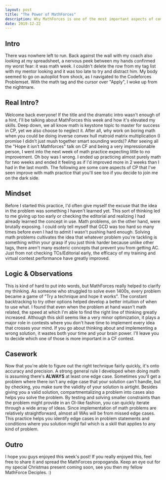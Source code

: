 ```yaml
---
layout: post
title: "The Power of MathForces"
description: Why MathForces is one of the most important aspects of competitive programming training and my experience joining this hallowed cult.
date: 2019-12-22
---
```


## Intro
There was nowhere left to run. Back against the wall with my coach also looking at my spreadsheet, a nervous peek between my hands confirmed my worst fear: it was math week. I couldn't delete the row from my tag list with my mentor looking and it was too late to try and distract him. My body seemed to go on autopilot from shock, as I navigated to the Codeforces Problemset. With the math tag and the cursor over "Apply", I woke up from the nightmare.

## Real Intro?
Welcome back everyone! If the title and the dramatic intro wasn't enough of a hint, I'll be talking about MathForces this week and how it's elevated my skills. Deep down, we all know math is keystone topic to master for success in CP, yet we also choose to neglect it. After all, why work on boring math when you could be doing inverse convex hull matroid matrix multiplication (I promise I didn't just mush together smart sounding words)? After seeing all the "Hope it isn't Mathforces" talk on CF and being a very impressionable person, I went into the next week of math practice expecting little to no improvement. Oh boy was I wrong. I ended up practicing almost purely math for two weeks and ended it feeling as if I'd improved more in 2 weeks than I had in the last month. The following are some core aspects of CP that I've seen improve with math practice that you'll see too if you decide to join me on the dark side.

## Mindset
Before I started this practice, I'd often give myself the excuse that the idea in the problem was something I haven't learned yet. This sort of thinking led to me giving up too early or checking the editorial and realizing I had already learned the concept in use. Math problems, on the other hand, were brutally exposing. I could only tell myself that GCD was too hard so many times before even I had to admit I wasn't pushing hard enough. Solving math problems cultivates the idea that whatever problem you're tackling is something within your grasp if you just think harder because unlike other tags, there aren't many esoteric concepts that prevent you from getting AC. Just from not checking TCs/Editorial early, the efficacy of my training and virtual contest performance have greatly improved.

## Logic & Observations
This is kind of hard to put into words, but MathForces really helped to clarify my thinking. As someone who struggled to solve even 1400s, every problem became a game of "Try a technique and hope it works". The constant backtracking to try other options helped develop a better intuition of when to use what. I found that even when the problem at hand wasn't math related, the speed at which I'm able to find the right line of thinking greatly increased. Although this skill seems like a very minor optimization, it plays a major role in contests where you don't have time to implement every idea that crosses your mind. If you go about thinking about and implementing a wrong solution, it wastes both your time and your brain power. I'll leave you to decide which one of those is more important in a CF contest.

## Casework
Now that you're able to figure out the right technique fairly quickly, it's onto accuracy and precision. A strong general rule I developed when doing math is assuming there's **ALWAYS** at least one edge case. Sometimes you'll get a problem where there isn't any edge case that your solution can't handle, but by checking, you make sure the validity of your solution is airtight. Besides giving you a valid solution, compartmentalizing a problem into cases also helps you solve the problem. By testing and solving smaller constraints than the problem might provide in an OI-like fashion, you can quickly iterate through a wide array of ideas. Since implementation of math problems are relatively straightforward, almost all WAs will be from missed edge cases. This practice helps you identify edge cases in problem statements and conditions where you solution might fail which is a skill that applies to any kind of problem.

## Outro
I hope you guys enjoyed this week's post! If you really enjoyed this, feel free to share it and spread the MathForces propoganda. Keep an eye out for my special Christmas present coming soon, see you then my fellow MathForce Deciples. :)
